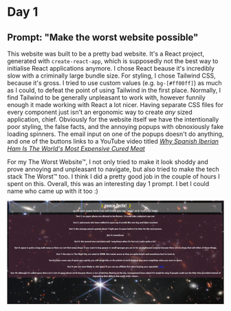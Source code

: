 # Day 1
## Prompt: "Make the worst website possible"

This website was built to be a pretty bad website. It's a React project, generated with `create-react-app`, which is supposedly not the best way to initialise React applications anymore. I chose React beause it's incredibly slow with a criminally large bundle size. For styling, I chose Tailwind CSS, because it's gross. I tried to use custom values (e.g. `bg-[#ff00ff]`) as much as I could, to defeat the point of using Tailwind in the first place. Normally, I find Tailwind to be generally unpleasant to work with, however funnily enough it made working with React a lot nicer. Having separate CSS files for every component just isn't an ergonomic way to create *any* sized application, chief. Obviously for the website itself we have the intentionally poor styling, the false facts, and the annoying popups with obnoxiously fake loading spinners. The email input on one of the popups doesn't do anything, and one of the buttons links to a YouTube video titled [*Why Spanish Iberian Ham Is The World's Most Expensive Cured Meat*](https://www.youtube.com/watch?v=1xcqXBGv5DM)

For my The Worst Website™, I not only tried to make it look shoddy and prove annoying and unpleasant to navigate, but also tried to make the tech stack The Worst™ too. I think I did a pretty good job in the couple of hours I spent on this. Overall, this was an interesting day 1 prompt. I bet I could name who came up with it too :)

![Site preview](cover.png)
